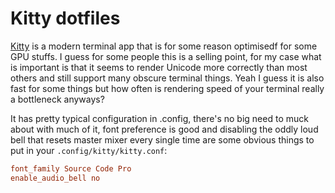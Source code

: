 # Kitty dotfiles

[Kitty]() is a modern terminal app that is for some reason optimisedf for some
GPU stuffs. I guess for some people this is a selling point, for my case what is
important is that it seems to render Unicode more correctly than most others and
still support many obscure terminal things. Yeah I guess it is also fast for
some things but how often is rendering speed of your terminal really a
bottleneck anyways?

It has pretty typical configuration in .config, there's no big need to muck
about with much of it, font preference is good and disabling the oddly loud bell
that resets master mixer every single time are some obvious things to put in
your `.config/kitty/kitty.conf`:

```conf
font_family Source Code Pro
enable_audio_bell no
```


